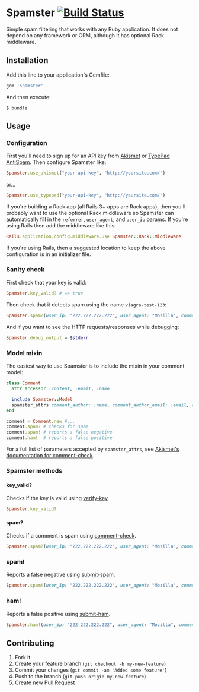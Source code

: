 # Spamster [![Build Status](https://secure.travis-ci.org/balexand/spamster.png)](http://travis-ci.org/balexand/spamster)

Simple spam filtering that works with any Ruby application. It does not depend on any framework or ORM, although it has optional Rack middleware.

## Installation

Add this line to your application's Gemfile:

```ruby
gem 'spamster'
```

And then execute:

    $ bundle

## Usage

### Configuration

First you'll need to sign up for an API key from [Akismet](https://akismet.com/signup/) or [TypePad AntiSpam](http://antispam.typepad.com/info/get-api-key.html). Then configure Spamster like:

```ruby
Spamster.use_akismet("your-api-key", "http://yoursite.com/")
```

or...

```ruby
Spamster.use_typepad("your-api-key", "http://yoursite.com/")
```

If you're building a Rack app (all Rails 3+ apps are Rack apps), then you'll probably want to use the optional Rack middleware so Spamster can automatically fill in the `referrer`, `user_agent`, and `user_ip` params. If you're using Rails then add the middleware like this:

```ruby
Rails.application.config.middleware.use Spamster::Rack::Middleware
```

If you're using Rails, then a suggested location to keep the above configuration is in an initializer file.

### Sanity check

First check that your key is valid:

```ruby
Spamster.key_valid? # => true
```

Then check that it detects spam using the name `viagra-test-123`:

```ruby
Spamster.spam?(user_ip: "222.222.222.222", user_agent: "Mozilla", comment_author: "viagra-test-123") # => true
```

And if you want to see the HTTP requests/responses while debugging:

```ruby
Spamster.debug_output = $stderr
```

### Model mixin

The easiest way to use Spamster is to include the mixin in your comment model:

```ruby
class Comment
  attr_accessor :content, :email, :name

  include Spamster::Model
  spamster_attrs comment_author: :name, comment_author_email: :email, comment_content: :content
end

comment = Comment.new #...
comment.spam? # checks for spam
comment.spam! # reports a false negative
comment.ham!  # reports a false positive
```

For a full list of parameters accepted by `spamster_attrs`, see [Akismet's documentation for comment-check](http://akismet.com/development/api/#comment-check).

### Spamster methods

#### key_valid?

Checks if the key is valid using [verify-key](http://akismet.com/development/api/#verify-key).

```ruby
Spamster.key_valid?
```

#### spam?

Checks if a comment is spam using [comment-check](http://akismet.com/development/api/#comment-check).

```ruby
Spamster.spam?(user_ip: "222.222.222.222", user_agent: "Mozilla", comment_author: "viagra-test-123")
```

### spam!

Reports a false negative using [submit-spam](http://akismet.com/development/api/#submit-spam).

```ruby
Spamster.spam!(user_ip: "222.222.222.222", user_agent: "Mozilla", comment_author: "viagra-test-123")
```

### ham!

Reports a false positive using [submit-ham](http://akismet.com/development/api/#submit-ham).

```ruby
Spamster.ham!(user_ip: "222.222.222.222", user_agent: "Mozilla", comment_author: "viagra-test-123")
```

## Contributing

1. Fork it
2. Create your feature branch (`git checkout -b my-new-feature`)
3. Commit your changes (`git commit -am 'Added some feature'`)
4. Push to the branch (`git push origin my-new-feature`)
5. Create new Pull Request

